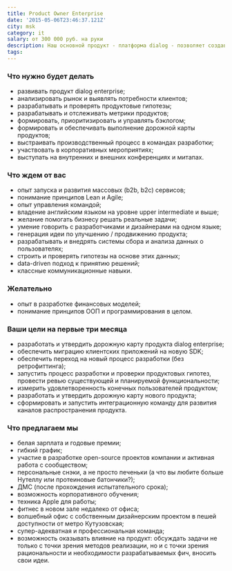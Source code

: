```yaml
---
title: Product Owner Enterprise
date: '2015-05-06T23:46:37.121Z'
city: msk
category: it
salary: от 300 000 руб. на руки
description: Наш основной продукт - платформа dialog - позволяет создавать месседжинг решения и предоставлять современный продукт для корпоративной коммуникации. На базе dialog можно «собирать» конечные продукты для b2b. Мы ищем талантливого и проактивного PO, у которого есть опыт создания реальных продуктов, продуктовый вкус на тренды и крепкая навигация в Agile.
tags:
---
```


### Что нужно будет делать

- развивать продукт dialog enterprise;
- анализировать рынок и выявлять потребности клиентов;
- разрабатывать и проверять продуктовые гипотезы;
- разрабатывать и отслеживать метрики продуктов;
- формировать, приоритизировать и управлять бэклогом;
- формировать и обеспечивать выполнение дорожной карты продуктов;
- выстраивать производственный процесс в командах разработки;
- участвовать в корпоративных мероприятиях;
- выступать на внутренних и внешних конференциях и митапах.

### Что ждем от вас

- опыт запуска и развития массовых (b2b, b2c) сервисов;
- понимание принципов Lean и Agile;
- опыт управления командой;
- владение английским языком на уровне upper intermediate и выше;
- желание помогать бизнесу решать реальные задачи;
- умение говорить с разработчиками и дизайнерами на одном языке;
- генерация идеи по улучшению / продвижению продукта;
- разрабатывать и внедрять системы сбора и анализа данных о пользователях;
- строить и проверять гипотезы на основе этих данных;
- data-driven подход к принятию решений;
- классные коммуникационные навыки.

### Желательно

- опыт в разработке финансовых моделей;
- понимание принципов ООП и программирования в целом.

### Ваши цели на первые три месяца

- разработать и утвердить дорожную карту продукта dialog enterprise;
- обеспечить миграцию клиентских приложений на новую SDK;
- обеспечить переход на новый процесс разработки (без ретрофиттинга);
- запустить процесс разработки и проверки продуктовых гипотез, провести ревью существующей и планируемой функциональности;
- измерить удовлетворенность конечных пользователей продуктом;
- разработать и утвердить дорожную карту нового продукта;
- сформировать и запустить интеграционную команду для развития каналов распространения продукта.

### Что предлагаем мы

- белая зарплата и годовые премии;
- гибкий график;
- участие в разработке open-source проектов компании и активная работа с сообществом;
- персональные снэки, а не просто печеньки (а что вы любите больше Нутеллу или протеиновые батончики?);
- ДМС (после прохождения испытательного срока);
- возможность корпоративного обучения;
- техника Apple для работы;
- фитнес в новом зале недалеко от офиса;
- волшебный офис с собственным дизайнерским проектом в пешей доступности от метро Кутузовская;
- супер-адекватная и профессиональная команда;
- возможность оказывать влияние на продукт: обсуждать задачи не только с точки зрения методов реализации, но и с точки зрения рациональности и необходимости разрабатываемых фич, вносить свои идеи.
